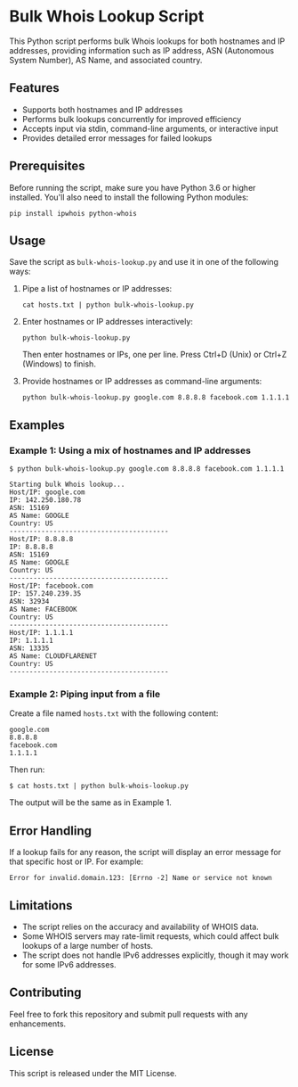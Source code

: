 # Bulk Whois Lookup Script

This Python script performs bulk Whois lookups for both hostnames and IP addresses, providing information such as IP address, ASN (Autonomous System Number), AS Name, and associated country.

## Features

- Supports both hostnames and IP addresses
- Performs bulk lookups concurrently for improved efficiency
- Accepts input via stdin, command-line arguments, or interactive input
- Provides detailed error messages for failed lookups

## Prerequisites

Before running the script, make sure you have Python 3.6 or higher installed. You'll also need to install the following Python modules:

```
pip install ipwhois python-whois
```

## Usage

Save the script as `bulk-whois-lookup.py` and use it in one of the following ways:

1. Pipe a list of hostnames or IP addresses:
   ```
   cat hosts.txt | python bulk-whois-lookup.py
   ```

2. Enter hostnames or IP addresses interactively:
   ```
   python bulk-whois-lookup.py
   ```
   Then enter hostnames or IPs, one per line. Press Ctrl+D (Unix) or Ctrl+Z (Windows) to finish.

3. Provide hostnames or IP addresses as command-line arguments:
   ```
   python bulk-whois-lookup.py google.com 8.8.8.8 facebook.com 1.1.1.1
   ```

## Examples

### Example 1: Using a mix of hostnames and IP addresses

```
$ python bulk-whois-lookup.py google.com 8.8.8.8 facebook.com 1.1.1.1

Starting bulk Whois lookup...
Host/IP: google.com
IP: 142.250.180.78
ASN: 15169
AS Name: GOOGLE
Country: US
----------------------------------------
Host/IP: 8.8.8.8
IP: 8.8.8.8
ASN: 15169
AS Name: GOOGLE
Country: US
----------------------------------------
Host/IP: facebook.com
IP: 157.240.239.35
ASN: 32934
AS Name: FACEBOOK
Country: US
----------------------------------------
Host/IP: 1.1.1.1
IP: 1.1.1.1
ASN: 13335
AS Name: CLOUDFLARENET
Country: US
----------------------------------------
```

### Example 2: Piping input from a file

Create a file named `hosts.txt` with the following content:
```
google.com
8.8.8.8
facebook.com
1.1.1.1
```

Then run:
```
$ cat hosts.txt | python bulk-whois-lookup.py
```

The output will be the same as in Example 1.

## Error Handling

If a lookup fails for any reason, the script will display an error message for that specific host or IP. For example:

```
Error for invalid.domain.123: [Errno -2] Name or service not known
```

## Limitations

- The script relies on the accuracy and availability of WHOIS data.
- Some WHOIS servers may rate-limit requests, which could affect bulk lookups of a large number of hosts.
- The script does not handle IPv6 addresses explicitly, though it may work for some IPv6 addresses.

## Contributing

Feel free to fork this repository and submit pull requests with any enhancements.

## License

This script is released under the MIT License.
